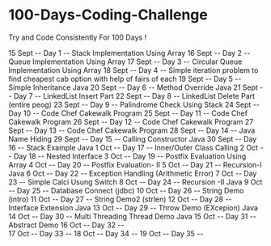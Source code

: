 # 100-Days-Coding-Challenge
Try and Code Consistently For 100 Days !

15 Sept  --  Day 1   --   Stack Implementation Using Array
16 Sept  --  Day 2   --   Queue Implementation Using Array
17 Sept  --  Day 3   --   Circular Queue Implementation Using Array
18 Sept  --  Day 4   --   Simple iteration problem to find cheapest cab option with help of fairs of each
19 Sept  --  Day 5   --   Simple Inheritance Java
20 Sept  --  Day 6   --   Method Override Java
21 Sept  --  Day 7   --   LinkedList Insert Part
22 Sept  --  Day 8   --   LinkedList Delete Part (entire peog)
23 Sept  --  Day 9   --   Palindrome Check Using Stack
24 Sept  --  Day 10  --   Code Chef Cakewalk Program
25 Sept  --  Day 11  --   Code Chef Cakewalk Program
26 Sept  --  Day 12  --   Code Chef Cakewalk Program
27 Sept  --  Day 13  --   Code Chef Cakewalk Program
28 Sept  --  Day 14  --   Java Name Hiding
29 Sept  --  Day 15  --   Calling Constructor Java
30 Sept  --  Day 16  --   Stack Example Java
1   Oct  --  Day 17  --   Inner/Outer Class Calling
2   Oct  --  Day 18  --   Nested Interface
3   Oct  --  Day 19  --   Postfix Evaluation Using Array
4   Oct  --  Day 20  --   Postfix Evaluation- II
5   Oct  --  Day 21  --   Recursion-I Java
6   Oct  --  Day 22  --   Exception Handling (Arithmetic Error)
7   Oct  --  Day 23  --   Simple Calci Usung Switch
8   Oct  --  Day 24  --   Recursion -II Java
9   Oct  --  Day 25  --   Database Connect (jdbc)
10  Oct  --  Day 26  --   String Demo (intro)
11  Oct  --  Day 27  --   String Demo2 (strlen)
12  Oct  --  Day 28  --   Interface Extension Java
13  Oct  --  Day 29  --   Throw Demo (EXcepion) Java
14  Oct  --  Day 30  --   Multi Threading Thread Demo Java
15  Oct  --  Day 31  --   Abstract Demo
16  Oct  --  Day 32  --  
17  Oct  --  Day 33  -- 
18  Oct  --  Day 34  --
19  Oct  --  Day 35  --
